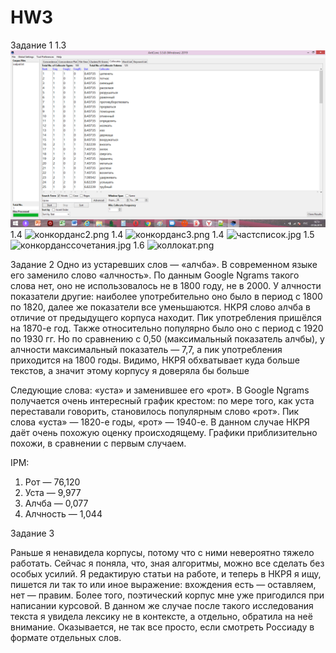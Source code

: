 # HW3

Задание 1
1.3 ![конкорданс1.png](https://github.com/XakerV/HW3/blob/master/%D0%BA%D0%BE%D0%BB%D0%BB%D0%BE%D0%BA%D0%B0%D1%82.png)
1.4 ![конкорданс2.png](http://github.com/XakerV/HW3/blog/master/конкорданс2.png)
1.4 ![конкорданс3.png](http://github.com/XakerV/HW3/blog/master/конкорданс3.png)
1.4 ![частсписок.jpg](http://github.com/XakerV/HW3/blog/master/частсписок.jpg)
1.5 ![конкорданссочетания.jpg](http://github.com/XakerV/HW3/blog/master/конкорданссочетания.jpg)
1.6 ![коллокат.png](http://github.com/XakerV/HW3/blog/master/коллокат.png)

Задание 2
Одно из устаревших слов — «алчба». В современном языке его заменило слово «алчность». По данным Google Ngrams такого слова нет, оно не использовалось не в 1800 году, не в 2000. У алчности показатели другие: наиболее употребительно оно было в период с 1800 по 1820, далее же показатели все уменьшаются. НКРЯ слово алчба в отличие от предыдущего корпуса находит. Пик употребления пришёлся на 1870-е год. Также относительно популярно было оно с период с 1920 по 1930 гг. Но по сравнению с 0,50 (максимальный показатель алчбы), у алчности максимальный показатель — 7,7, а пик употребления приходится на 1800 годы. Видимо, НКРЯ обхватывает куда больше текстов, а значит этому корпусу я доверяла бы больше 

Следующие слова: «уста» и заменившее его «рот». В Google Ngrams получается очень интересный график крестом: по мере того, как уста переставали говорить, становилось популярным слово «рот». Пик слова «уста» — 1820-е годы, «рот» — 1940-е. В данном случае НКРЯ даёт очень похожую оценку происходящему. Графики приблизительно похожи, в сравнении с первым случаем. 

IPM: 
1. Рот — 76,120
2. Уста — 9,977
3. Алчба — 0,077
4. Алчность — 1,044

Задание 3

Раньше я ненавидела корпусы, потому что с ними невероятно тяжело работать. Сейчас я поняла, что, зная алгоритмы, можно все сделать без особых усилий. Я редактирую статьи на работе, и теперь в НКРЯ я ищу, пишется ли так то или иное выражение: вхождения есть — оставляем, нет — правим. Более того, поэтический корпус мне уже пригодился при написании курсовой. В данном же случае после такого исследования текста я увидела лексику не в контексте, а отдельно, обратила на неё внимание. Оказывается, не так все просто, если смотреть Россиаду в формате отдельных слов.
